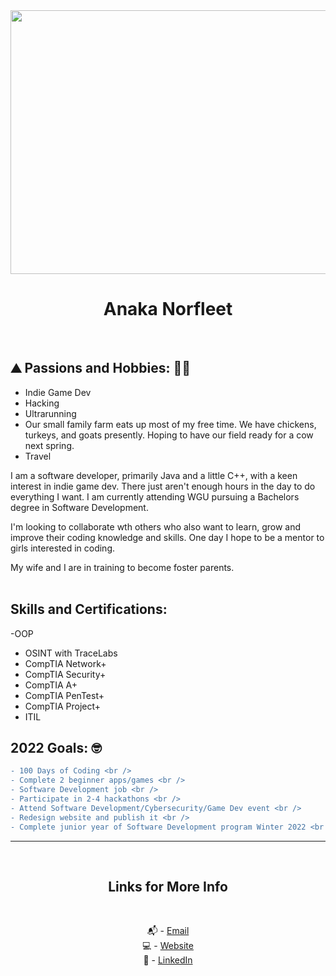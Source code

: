 <div align="center">
<img src="https://confluencebusinessolutions.com/wp-content/uploads/2022/01/buddha.jpg" width=700 height=422>

# Anaka Norfleet
<br />
</div>
 
## :mountain: Passions and Hobbies: :woman_farmer:

 - Indie Game Dev
- Hacking
- Ultrarunning
- Our small family farm eats up most of my free time. We have chickens, turkeys, and goats presently. Hoping to have our field ready for a cow next spring.
- Travel


I am a software developer, primarily Java and a little C++, with a keen interest in indie game dev. There just aren't enough hours in the day to do everything I want. I am currently attending WGU pursuing a Bachelors degree in Software Development. 

I'm looking to collaborate wth others who also want to learn, grow and improve their coding knowledge and skills. One day I hope to be a mentor to girls interested in coding.

My wife and I are in training to become foster parents.
<br />
<br />
 
 ## Skills and Certifications:

 -OOP
- OSINT with TraceLabs
- CompTIA Network+
- CompTIA Security+ 
- CompTIA A+
- CompTIA PenTest+
- CompTIA Project+
- ITIL<br />

## 2022 Goals: 🤓
 
```diff
- 100 Days of Coding <br />
- Complete 2 beginner apps/games <br />
- Software Development job <br />
- Participate in 2-4 hackathons <br />
- Attend Software Development/Cybersecurity/Game Dev event <br />
- Redesign website and publish it <br />
- Complete junior year of Software Development program Winter 2022 <br />
```


 
---

<br />
<div align="center">

## Links for More Info

<br />

📬 - [Email][2] <br />
💻 - [Website][3] <br />
💁 - [LinkedIn][1]

[1]: https://linkedin.com/in/anaka-norfleet/
[2]: mailto:anakanorfleet@gmail.com
[3]: https://fleetster22.github.io/portfolio/.



